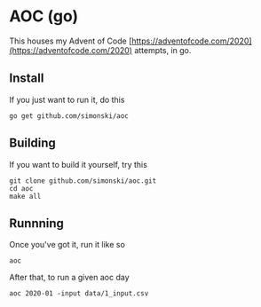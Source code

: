 # AOC (go)

This houses my Advent of Code [https://adventofcode.com/2020](https://adventofcode.com/2020) attempts, in go.

## Install

If you just want to run it, do this

    go get github.com/simonski/aoc

## Building

If you want to build it yourself, try this

    git clone github.com/simonski/aoc.git
    cd aoc
    make all

## Runnning

Once you've got it, run it like so

    aoc

After that, to run a given aoc day

    aoc 2020-01 -input data/1_input.csv